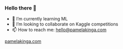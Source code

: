 ### Hello there 👋

- 🔭 I’m currently learning ML
- 👯 I’m looking to collaborate on Kaggle competitions
- 📫 How to reach me: hello@pamelakinga.com

[pamelakinga.com](https://pamelakinga.com/)

<!--
**PamelaKinga/PamelaKinga** is a ✨ _special_ ✨ repository because its `README.md` (this file) appears on your GitHub profile.

Here are some ideas to get you started:

- 🔭 I’m currently working on ...
- 🌱 I’m currently learning ...
- 👯 I’m looking to collaborate on ...
- 🤔 I’m looking for help with ...
- 💬 Ask me about ...
- 📫 How to reach me: ...
- 😄 Pronouns: ...
- ⚡ Fun fact: ...
-->

